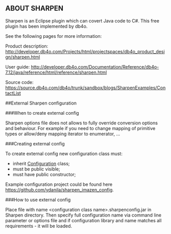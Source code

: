 ABOUT SHARPEN
-------------

Sharpen is an Eclipse plugin which can covert Java code to C#.
This free plugin has been implemented by db4o.

See the following pages for more information:

Product description:
http://developer.db4o.com/Projects/html/projectspaces/db4o_product_design/sharpen.html

User guide:
http://developer.db4o.com/Documentation/Reference/db4o-7.12/java/reference/html/reference/sharpen.html

Source code:
https://source.db4o.com/db4o/trunk/sandbox/blogs/SharpenExamples/ContactList

##External Sharpen configuration

###When to create external config

Sharpen options file does not allows to fully override conversion options and behaviour. For example if you need to change mapping of primitive types or allow/deny mapping iterator to enumerator, ...

###Creating external config

To create external config new configuration class must:
* inherit [Configuration](sharpen.core/src/sharpen/core/Configuration.java) class;
* must be public visible;
* must have public constructor;

Example configuration project could be found here https://github.com/ydanila/sharpen_imazen_config.

###How to use external config

Place file with name \<configuration class name\>.sharpenconfig.jar in Sharpen directory. Then specify full configuration name via command line parameter or options file and if configuration library and name matches all requirements - it will be loaded.
